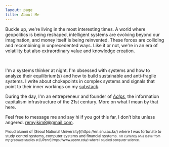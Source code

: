 ```yaml
---
layout: page
title: About Me
---
```


<p class="message">
Buckle up, we're living in the most interesting times. A world where geopolitics is being reshaped, intelligent systems are evolving beyond our imagination, and money itself is being reinvented. These forces are colliding and recombining in unprecedented ways. Like it or not, we're in an era of volatility but also extraordinary value and knowledge creation.
</p>
<br>

I'm a systems thinker at night. I'm obsessed with systems and how to analyze their equilibrium(s) and how to build sustainable and anti-fragile systems. I write about chokepoints in complex systems and signals that point to their inner workings on my [substack](https://signalsands.substack.com/).

During the day, I'm an entrepreneur and founder of [*Aalps*](https://www.aalpslabs.com), the information capitalism infrastructure of the 21st century. More on what I mean by that here.

Feel free to message me and say hi if you got this far, I don’t bite unless angered. remyjkim8@gmail.com.

<small>
Proud alumni of [Seoul National University](https://en.snu.ac.kr/) where I was fortunate to study control systems, computer systems and financial systems.

<small>
I'm currently on a leave from my graduate studies at [UPenn](https://www.upenn.edu/) where I studied computer science.


